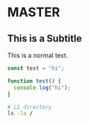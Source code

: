 # MASTER
 
## This is a Subtitle

This is a normal text.

```javascript
const test = "hi";

function test() {
  console.log("hi");
}
```

```bash
# LS directory
ls -la /
```
